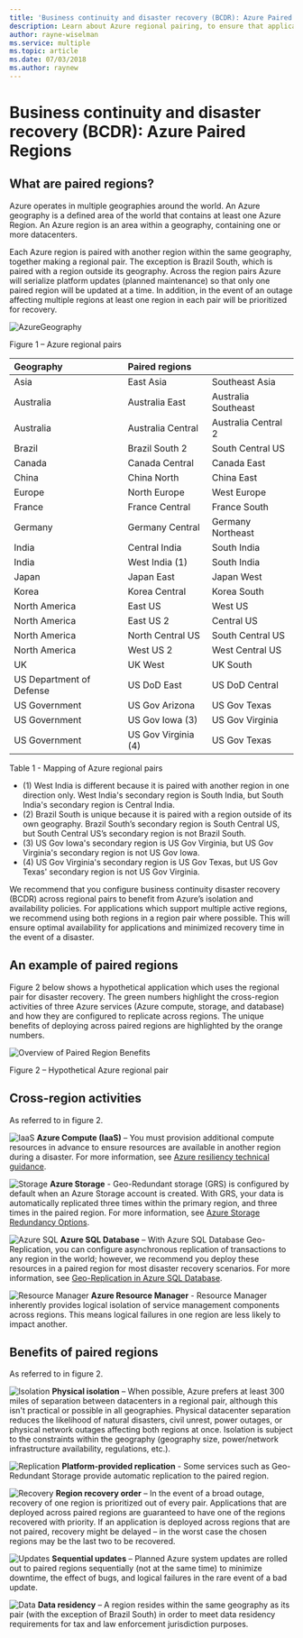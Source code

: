 ```yaml
---
title: 'Business continuity and disaster recovery (BCDR): Azure Paired Regions | Microsoft Docs'
description: Learn about Azure regional pairing, to ensure that applications are resilient during data center failures.
author: rayne-wiselman
ms.service: multiple
ms.topic: article
ms.date: 07/03/2018
ms.author: raynew
---
```


# Business continuity and disaster recovery (BCDR): Azure Paired Regions

## What are paired regions?

Azure operates in multiple geographies around the world. An Azure geography is a defined area of the world that contains at least one Azure Region. An Azure region is an area within a geography, containing one or more datacenters.

Each Azure region is paired with another region within the same geography, together making a regional pair. The exception is Brazil South, which is paired with a region outside its geography. Across the region pairs Azure will serialize platform updates (planned maintenance) so that only one paired region will be updated at a time. In addition, in the event of an outage affecting multiple regions at least one region in each pair will be prioritized for recovery.

![AzureGeography](./media/best-practices-availability-paired-regions/GeoRegionDataCenter.png)

Figure 1 – Azure regional pairs

| Geography | Paired regions |  |
|:--- |:--- |:--- |
| Asia |East Asia |Southeast Asia |
| Australia |Australia East |Australia Southeast |
| Australia |Australia Central |Australia Central 2 |
| Brazil |Brazil South 2 |South Central US |
| Canada |Canada Central |Canada East |
| China |China North |China East|
| Europe |North Europe |West Europe |
| France |France Central|France South|
| Germany |Germany Central |Germany Northeast |
| India |Central India |South India |
| India |West India (1) |South India |
| Japan |Japan East |Japan West |
| Korea |Korea Central |Korea South |
| North America |East US |West US |
| North America |East US 2 |Central US |
| North America |North Central US |South Central US |
| North America |West US 2 |West Central US 
| UK |UK West |UK South |
| US Department of Defense |US DoD East |US DoD Central |
| US Government |US Gov Arizona |US Gov Texas |
| US Government |US Gov Iowa (3) |US Gov Virginia |
| US Government |US Gov Virginia (4) |US Gov Texas |

Table 1 - Mapping of Azure regional pairs

- (1) West India is different because it is paired with another region in one direction only. West India's secondary region is South India, but South India's secondary region is Central India.
- (2) Brazil South is unique because it is paired with a region outside of its own geography. Brazil South’s secondary region is South Central US, but South Central US’s secondary region is not Brazil South.
- (3) US Gov Iowa's secondary region is US Gov Virginia, but US Gov Virginia's secondary region is not US Gov Iowa.
- (4) US Gov Virginia's secondary region is US Gov Texas, but US Gov Texas' secondary region is not US Gov Virginia.


We recommend that you configure business continuity disaster recovery (BCDR) across regional pairs to benefit from Azure’s isolation and availability policies. For applications which support multiple active regions, we recommend using both regions in a region pair where possible. This will ensure optimal availability for applications and minimized recovery time in the event of a disaster. 

## An example of paired regions
Figure 2 below shows a hypothetical application which uses the regional pair for disaster recovery. The green numbers highlight the cross-region activities of three Azure services (Azure compute, storage, and database) and how they are configured to replicate across regions. The unique benefits of deploying across paired regions are highlighted by the orange numbers.

![Overview of Paired Region Benefits](./media/best-practices-availability-paired-regions/PairedRegionsOverview2.png)

Figure 2 – Hypothetical Azure regional pair

## Cross-region activities
As referred to in figure 2.

![IaaS](./media/best-practices-availability-paired-regions/1Green.png) **Azure Compute (IaaS)** – You must provision additional compute resources in advance to ensure resources are available in another region during a disaster. For more information, see [Azure resiliency technical guidance](resiliency/resiliency-technical-guidance.md).

![Storage](./media/best-practices-availability-paired-regions/2Green.png) **Azure Storage** - Geo-Redundant storage (GRS) is configured by default when an Azure Storage account is created. With GRS, your data is automatically replicated three times within the primary region, and three times in the paired region. For more information, see [Azure Storage Redundancy Options](storage/common/storage-redundancy.md).

![Azure SQL](./media/best-practices-availability-paired-regions/3Green.png) **Azure SQL Database** – With Azure SQL Database Geo-Replication, you can configure asynchronous replication of transactions to any region in the world; however, we recommend you deploy these resources in a paired region for most disaster recovery scenarios. For more information, see [Geo-Replication in Azure SQL Database](sql-database/sql-database-geo-replication-overview.md).

![Resource Manager](./media/best-practices-availability-paired-regions/4Green.png) **Azure Resource Manager** - Resource Manager inherently provides logical isolation of service management components across regions. This means logical failures in one region are less likely to impact another.

## Benefits of paired regions
As referred to in figure 2.  

![Isolation](./media/best-practices-availability-paired-regions/5Orange.png)
**Physical isolation** – When possible, Azure prefers at least 300 miles of separation between datacenters in a regional pair, although this isn't practical or possible in all geographies. Physical datacenter separation reduces the likelihood of natural disasters, civil unrest, power outages, or physical network outages affecting both regions at once. Isolation is subject to the constraints within the geography (geography size, power/network infrastructure availability, regulations, etc.).  

![Replication](./media/best-practices-availability-paired-regions/6Orange.png)
**Platform-provided replication** - Some services such as Geo-Redundant Storage provide automatic replication to the paired region.

![Recovery](./media/best-practices-availability-paired-regions/7Orange.png)
**Region recovery order** – In the event of a broad outage, recovery of one region is prioritized out of every pair. Applications that are deployed across paired regions are guaranteed to have one of the regions recovered with priority. If an application is deployed across regions that are not paired, recovery might be delayed – in the worst case the chosen regions may be the last two to be recovered.

![Updates](./media/best-practices-availability-paired-regions/8Orange.png)
**Sequential updates** – Planned Azure system updates are rolled out to paired regions sequentially (not at the same time) to minimize downtime, the effect of bugs, and logical failures in the rare event of a bad update.

![Data](./media/best-practices-availability-paired-regions/9Orange.png)
**Data residency** – A region resides within the same geography as its pair (with the exception of Brazil South) in order to meet data residency requirements for tax and law enforcement jurisdiction purposes.
